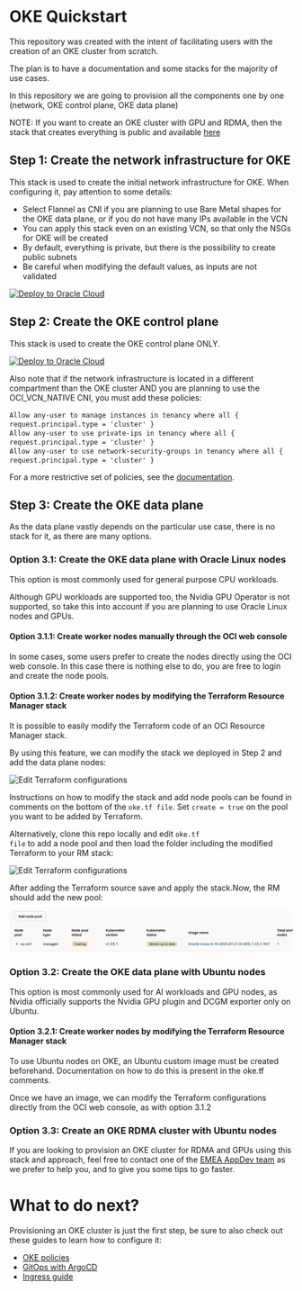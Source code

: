# OKE Quickstart

This repository was created with the intent of facilitating users with the creation of an OKE cluster from scratch.

The plan is to have a documentation and some stacks for the majority of use cases.

In this repository we are going to provision all the components one by one (network, OKE control plane, OKE data plane)

NOTE: If you want to create an OKE cluster with GPU and RDMA, then the stack that creates everything is public and available [here](https://github.com/oracle-quickstart/oci-hpc-oke)

## Step 1: Create the network infrastructure for OKE

This stack is used to create the initial network infrastructure for OKE. When configuring it, pay attention to some details:
* Select Flannel as CNI if you are planning to use Bare Metal shapes for the OKE data plane, or if you do not have many IPs available in the VCN
* You can apply this stack even on an existing VCN, so that only the NSGs for OKE will be created
* By default, everything is private, but there is the possibility to create public subnets
* Be careful when modifying the default values, as inputs are not validated

[![Deploy to Oracle Cloud](https://oci-resourcemanager-plugin.plugins.oci.oraclecloud.com/latest/deploy-to-oracle-cloud.svg)](https://cloud.oracle.com/resourcemanager/stacks/create?zipUrl=https://github.com/oracle-devrel/technology-engineering/releases/download/oke-rm-1.1.5/infra.zip)

## Step 2: Create the OKE control plane

This stack is used to create the OKE control plane ONLY.

[![Deploy to Oracle Cloud](https://oci-resourcemanager-plugin.plugins.oci.oraclecloud.com/latest/deploy-to-oracle-cloud.svg)](https://cloud.oracle.com/resourcemanager/stacks/create?zipUrl=https://github.com/oracle-devrel/technology-engineering/releases/download/oke-rm-1.1.5/oke.zip)

Also note that if the network infrastructure is located in a different compartment than the OKE cluster AND you are planning to use the OCI_VCN_NATIVE CNI,
you must add these policies:

```ignorelang
Allow any-user to manage instances in tenancy where all { request.principal.type = 'cluster' }
Allow any-user to use private-ips in tenancy where all { request.principal.type = 'cluster' }
Allow any-user to use network-security-groups in tenancy where all { request.principal.type = 'cluster' }
```
For a more restrictive set of policies, see the [documentation](https://docs.oracle.com/en-us/iaas/Content/ContEng/Concepts/contengpodnetworking_topic-OCI_CNI_plugin.htm).

## Step 3: Create the OKE data plane

As the data plane vastly depends on the particular use case, there is no stack for it, as there are many options.

### Option 3.1: Create the OKE data plane with Oracle Linux nodes

This option is most commonly used for general purpose CPU workloads.

Although GPU workloads are supported too, the Nvidia GPU Operator is not supported, so take this into account if you are planning to use Oracle Linux nodes and GPUs.

#### Option 3.1.1: Create worker nodes manually through the OCI web console

In some cases, some users prefer to create the nodes directly using the OCI web console. In this case there is nothing else to do, you are free to login and create the node pools.

#### Option 3.1.2: Create worker nodes by modifying the Terraform Resource Manager stack

It is possible to easily modify the Terraform code of an OCI Resource Manager stack.

By using this feature, we can modify the stack we deployed in Step 2 and add the data plane nodes:

![Edit Terraform configurations](images/edit_oci_stack.png)

Instructions on how to modify the stack and add node pools can be found in comments on the bottom of the <code>oke.tf file</code>. Set <code>create = true</code> on the pool you want to be added by Terraform.

Alternatively, clone this repo locally and edit <code>oke.tf file</code> to add a node pool and then load the folder including the modified Terraform to your RM stack:

![Edit Terraform configurations](images/edit_oci_stack_source.png)

After adding the Terraform source save and apply the stack.Now, the RM should add the new pool:

![Edit Terraform configurations](images/node_pool_create.png)

### Option 3.2: Create the OKE data plane with Ubuntu nodes

This option is most commonly used for AI workloads and GPU nodes, as Nvidia officially supports the Nvidia GPU plugin and DCGM exporter only on Ubuntu.

#### Option 3.2.1: Create worker nodes by modifying the Terraform Resource Manager stack

To use Ubuntu nodes on OKE, an Ubuntu custom image must be created beforehand. Documentation on how to do this is present in the oke.tf comments.

Once we have an image, we can modify the Terraform configurations directly from the OCI web console, as with option 3.1.2

### Option 3.3: Create an OKE RDMA cluster with Ubuntu nodes

If you are looking to provision an OKE cluster for RDMA and GPUs using this stack and approach, feel free to contact one of the [EMEA AppDev team](../../../README.md) as we prefer to help you, and to give you some tips to go faster.

# What to do next?

Provisioning an OKE cluster is just the first step, be sure to also check out these guides to learn how to configure it:
* [OKE policies](../oke-policies/policies.md)
* [GitOps with ArgoCD](../oke-gitops/README.md)
* [Ingress guide](ingress.md)

